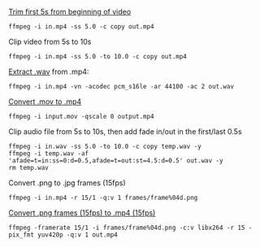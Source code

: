 [Trim first 5s from beginning of video](https://trac.ffmpeg.org/wiki/Seeking#Cuttingsmallsections)

```
ffmpeg -i in.mp4 -ss 5.0 -c copy out.mp4
```

Clip video from 5s to 10s

```
ffmpeg -i in.mp4 -ss 5.0 -to 10.0 -c copy out.mp4
```

[Extract .wav](http://superuser.com/a/791874) from .mp4:

 ```
 ffmpeg -i in.mp4 -vn -acodec pcm_s16le -ar 44100 -ac 2 out.wav
 ```

[Convert .mov to .mp4](http://stackoverflow.com/questions/12026381/ffmpeg-converting-mov-files-to-mp4)

```
ffmpeg -i input.mov -qscale 0 output.mp4
```

Clip audio file from 5s to 10s, then add fade in/out in the first/last 0.5s

```
ffmpeg -i in.wav -ss 5.0 -to 10.0 -c copy temp.wav -y
ffmpeg -i temp.wav -af 'afade=t=in:ss=0:d=0.5,afade=t=out:st=4.5:d=0.5' out.wav -y
rm temp.wav
```

Convert .png to .jpg frames (15fps)

```
ffmpeg -i in.mp4 -r 15/1 -q:v 1 frames/frame%04d.png
```

[Convert .png frames (15fps) to .mp4 (15fps)](https://trac.ffmpeg.org/wiki/Create%20a%20video%20slideshow%20from%20images)

```
ffmpeg -framerate 15/1 -i frames/frame%04d.png -c:v libx264 -r 15 -pix_fmt yuv420p -q:v 1 out.mp4
```
